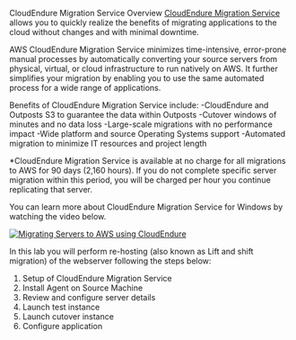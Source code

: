 CloudEndure Migration Service Overview
[CloudEndure Migration Service](https://console.cloudendure.com/#/signIn) allows you to quickly realize the benefits of migrating applications to the cloud without changes and with minimal downtime.

AWS CloudEndure Migration Service minimizes time-intensive, error-prone manual processes by automatically converting your source servers from physical, virtual, or cloud infrastructure to run natively on AWS. It further simplifies your migration by enabling you to use the same automated process for a wide range of applications.

Benefits of CloudEndure Migration Service include:
-CloudEndure and Outposts S3 to guarantee the data within Outposts
-Cutover windows of minutes and no data loss
-Large-scale migrations with no performance impact
-Wide platform and source Operating Systems support
-Automated migration to minimize IT resources and project length

*CloudEndure Migration Service is available at no charge for all migrations to AWS for 90 days (2,160 hours). If you do not complete specific server migration within this period, you will be charged per hour you continue replicating that server.

You can learn more about CloudEndure Migration Service for Windows by watching the video below.

[![Migrating Servers to AWS using CloudEndure](https://img.youtube.com/vi/RDktQTcqW7o/0.jpg)](https://www.youtube.com/watch?v=RDktQTcqW7o "Migrating Servers to AWS using CloudEndure")

In this lab you will perform re-hosting (also known as Lift and shift migration) of the webserver following the steps below:

1. Setup of CloudEndure Migration Service
2. Install Agent on Source Machine
3. Review and configure server details
4. Launch test instance
5. Launch cutover instance
6. Configure application

